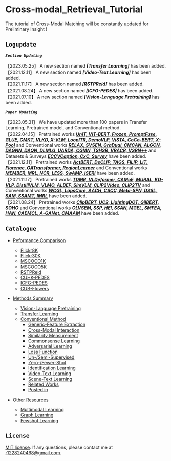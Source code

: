 Cross-modal_Retrieval_Tutorial
==============================
The tutorial of Cross-Modal Matching will be constantly updated for Preliminary Insight !

## ``Logupdate ``

***`` Section Updating ``***

【2023.05.25】 A new section named ***[Transfer Learning]*** has been added.  
【2021.12.11】 A new section named ***[Video-Text Learning]*** has been added.  
【2021.11.17】 A new section named ***[RSTPReid]*** has been added.  
【2021.08.24】 A new section named ***[ICFG-PEDES]*** has been added.  
【2021.07.10】 A new section named ***[Vision-Language Pretraining]*** has been added.  

***`` Paper Updating ``***

【2023.05.31】 We have updated more than 100 papers in Transfer Learning, Pretrained model, and Conventional method.  
【2022.04.15】 Pretrained works ***[UniT, ViT-BERT, Frozen, PromptFuse, GLUE, CMKT, VLKD, X-VLM, LoopITR, DemoVLP, ViSTA, CoCo-BERT, X-Pool](./pretrained_model.md)*** and Conventional works ***[RELAX, SVSEN, GraDual, CMCAN, ALGCN, DAGNN, DAQN, DLMLG, UARDA, CGMN, TSHSR, VRACR, VSRN++](./conventional_method.md)*** and Datasets & Surveys ***[ECCVCaption, CxC, Survey](./conventional_method.md/#posted-in)*** have been added.   
【2021.12.11】 Pretrained works ***[ActBERT, DeCLIP, TAGS, FILIP, LiT, Florence, OATransformer, RegionLearner](./pretrained_model.md)*** and Conventional works ***[MEMBER, MRL, NCR, LESS, SwAMP, ISERI](./conventional_method.md)*** have been added.  
【2021.11.17】 Pretrained works ***[TDMR, VLDeformer, CAMoE, MURAL, KD-VLP, DistillVLM, VLMO, ALBEF, SimVLM, CLIP2Video, CLIP2TV](./pretrained_model.md)*** and Conventional works ***[WCGL, LapsCore, AACH, CSCC, Meta-SPN, DSSL, SAM, SSAMT, IMRL](./conventional_method.md)*** have been added.  
【2021.08.24】 Pretrained works ***[ClipBERT, UC2, LightingDOT, GilBERT, SOHO](./pretrained_model.md)*** and Conventional works ***[OLVSEM, SSP, HEI, SSAN, MGEL, SMFEA, HAN, CAEMCL, A-GANet, CMAAM](./conventional_method.md)*** have been added.  


## ``Catalogue ``
* [Peformance Comparison](./performance.md)
    * [Flickr8K](./performance.md/#performance-of-flickr8k)
    * [Flickr30K](./performance.md/#performance-of-flickr30k)
    * [MSCOCO1K](./performance.md/#performance-of-mscoco1k)
    * [MSCOCO5K](./performance.md/#performance-of-mscoco5k)
    * [RSTPReid](./performance.md/#performance-of-rstpreid)
    * [CUHK-PEDES](./performance.md/#performance-of-cuhk-pedes)
    * [ICFG-PEDES](./performance.md/#performance-of-icfg-pedes)
    * [CUB-Flowers](./performance.md/#performance-of-cub-flowers)

* [Methods Summary](./README.md)
    * [Vision-Language Pretraining](./pretrained_model.md)
    * [Transfer Learning](./transfer_learning.md)
    * [Conventional Method](./conventional_method.md)
       * [Generic-Feature Extraction](./conventional_method.md/#generic-feature-extraction)
       * [Cross-Modal Interaction](./conventional_method.md/#cross-modal-interaction)
       * [Similarity Measurement](./conventional_method.md/#similarity-measurement)
       * [Commonsense Learning](./conventional_method.md/#commonsense-learning)
       * [Adversarial Learning](./conventional_method.md/#adversarial-learning)
       * [Loss Function](./conventional_method.md/#loss-function)
       * [Un-/Semi-Supervised](./conventional_method.md/#un-supervised-or-semi-supervised)
       * [Zero-/Fewer-Shot](./conventional_method.md/#zero-shot-or-fewer-shot)
       * [Identification Learning](./conventional_method.md/#identification-learning)
       * [Video-Text Learning](https://github.com/danieljf24/awesome-video-text-retrieval)
       * [Scene-Text Learning](./conventional_method.md/#scene-text-learning)
       * [Related Works](./conventional_method.md/#related-works)  
       * [Posted in](./conventional_method.md/#posted-in)
    
* [Other Resources](./resource.md/#other-resources)  
    * [Multimodal Learning](./resource.md/#multimodal-learning)
    * [Graph Learning](./resource.md/#graph-learning)
    * [Fewshot Learning](./resource.md/#fewshot-learning)
    

## ``License ``
[MIT license](LICENSE). If any questions, please contact me at r1228240468@gmail.com.
